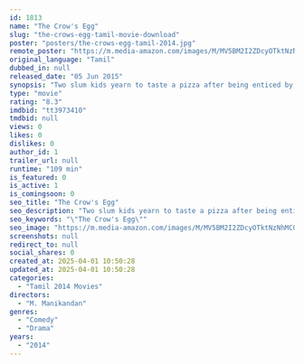 ```yaml
---
id: 1813
name: "The Crow's Egg"
slug: "the-crows-egg-tamil-movie-download"
poster: "posters/the-crows-egg-tamil-2014.jpg"
remote_poster: "https://m.media-amazon.com/images/M/MV5BM2I2ZDcyOTktNzNhMC00NDlhLTg1YWUtZGQ1NTQ3YThmYzg0XkEyXkFqcGc@._V1_SX300.jpg"
original_language: "Tamil"
dubbed_in: null
released_date: "05 Jun 2015"
synopsis: "Two slum kids yearn to taste a pizza after being enticed by the pizza shop that has opened near their locality. What happens when they manage to find the money to buy one?"
type: "movie"
rating: "8.3"
imdbid: "tt3973410"
tmdbid: null
views: 0
likes: 0
dislikes: 0
author_id: 1
trailer_url: null
runtime: "109 min"
is_featured: 0
is_active: 1
is_comingsoon: 0
seo_title: "The Crow's Egg"
seo_description: "Two slum kids yearn to taste a pizza after being enticed by the pizza shop that has opened near their locality. What happens when they manage to find the money to buy one?"
seo_keywords: "\"The Crow's Egg\""
seo_image: "https://m.media-amazon.com/images/M/MV5BM2I2ZDcyOTktNzNhMC00NDlhLTg1YWUtZGQ1NTQ3YThmYzg0XkEyXkFqcGc@._V1_SX300.jpg"
screenshots: null
redirect_to: null
social_shares: 0
created_at: 2025-04-01 10:50:28
updated_at: 2025-04-01 10:50:28
categories:
  - "Tamil 2014 Movies"
directors:
  - "M. Manikandan"
genres:
  - "Comedy"
  - "Drama"
years:
  - "2014"
---
```

